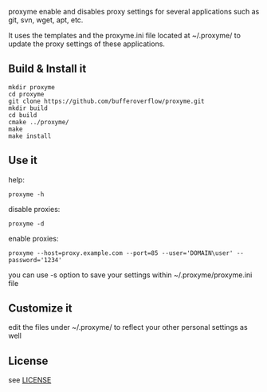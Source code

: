 proxyme enable and disables proxy settings for several applications such as git, svn, wget, apt, etc.

It uses the templates and the proxyme.ini file located at ~/.proxyme/
to update the proxy settings of these applications.


Build & Install it
-------------------
    mkdir proxyme 
    cd proxyme
    git clone https://github.com/bufferoverflow/proxyme.git
    mkdir build
    cd build
    cmake ../proxyme/
    make
    make install

Use it
-------
help:

    proxyme -h

disable proxies:

    proxyme -d

enable proxies:

    proxyme --host=proxy.example.com --port=85 --user='DOMAIN\user' --password='1234'

you can use -s option to save your settings within ~/.proxyme/proxyme.ini file

Customize it
-------------
edit the files under ~/.proxyme/ to reflect your other personal settings as well

License
-------
see [LICENSE](LICENSE) 